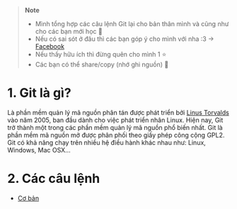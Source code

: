 > **Note**
> - Mình tổng hợp các câu lệnh Git lại cho bản thân mình và cũng như cho các bạn mới học 💖
> - Nếu có sai sót ở đâu thì các bạn góp ý cho mình với nha :3 -> [Facebook](https://www.facebook.com/K1ethoang)
> - Nếu thấy hữu ích thì đừng quên cho mình 1 ⭐
> - Các bạn có thể share/copy (nhớ ghi nguồn) 🍦

# 1. Git là gì?
Là phần mềm quản lý mã nguồn phân tán được phát triển bởi [Linus Torvalds](https://en.wikipedia.org/wiki/Linus_Torvalds) vào năm 2005, ban đầu dành cho việc phát triển nhân Linux. Hiện nay, Git trở thành một trong các phần mềm quản lý mã nguồn phổ biến nhất. Git là phần mềm mã nguồn mở được phân phối theo giấy phép công cộng GPL2.
Git có khả năng chạy trên nhiều hệ điều hành khác nhau như: Linux, Windows, Mac OSX…

# 2. Các câu lệnh
- [Cơ bản](Cơ%20bản)
